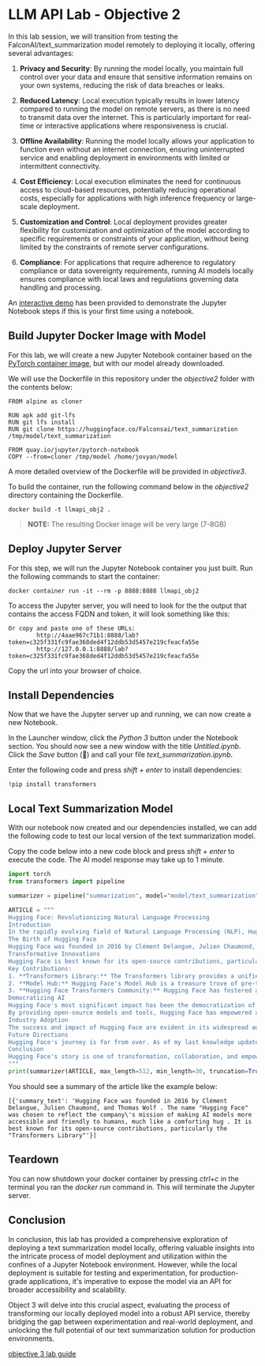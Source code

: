 # LLM API Lab - Objective 2

In this lab session, we will transition from testing the FalconAI/text_summarization model remotely to deploying it locally, offering several advantages:

1. **Privacy and Security**: By running the model locally, you maintain full control over your data and ensure that sensitive information remains on your own systems, reducing the risk of data breaches or leaks.

2. **Reduced Latency**: Local execution typically results in lower latency compared to running the model on remote servers, as there is no need to transmit data over the internet. This is particularly important for real-time or interactive applications where responsiveness is crucial.

3. **Offline Availability**: Running the model locally allows your application to function even without an internet connection, ensuring uninterrupted service and enabling deployment in environments with limited or intermittent connectivity.

4. **Cost Efficiency**: Local execution eliminates the need for continuous access to cloud-based resources, potentially reducing operational costs, especially for applications with high inference frequency or large-scale deployment.

5. **Customization and Control**: Local deployment provides greater flexibility for customization and optimization of the model according to specific requirements or constraints of your application, without being limited by the constraints of remote server configurations.

6. **Compliance**: For applications that require adherence to regulatory compliance or data sovereignty requirements, running AI models locally ensures compliance with local laws and regulations governing data handling and processing.

An [interactive demo](https://app.revel.vivun.com/demos/dda72454-437d-41fa-a59a-3c5fb08d612c/paths/29d5532c-d50c-4f56-9f9e-07bc6b1c0fcc) has been provided to demonstrate the Jupyter Notebook steps if this is your first time using a notebook.

## Build Jupyter Docker Image with Model

For this lab, we will create a new Jupyter Notebook container based on the [PyTorch container image](https://quay.io/repository/jupyter/pytorch-notebook), but with our model already downloaded.

We will use the Dockerfile in this repository under the _objective2_ folder with the contents below:

```docker
FROM alpine as cloner

RUN apk add git-lfs
RUN git lfs install
RUN git clone https://huggingface.co/Falconsai/text_summarization /tmp/model/text_summarization

FROM quay.io/jupyter/pytorch-notebook
COPY --from=cloner /tmp/model /home/jovyan/model
```

A more detailed overview of the Dockerfile will be provided in _objective3_.

To build the container, run the following command below in the _objective2_ directory containing the Dockerfile.

```shell
docker build -t llmapi_obj2 .
```

> **NOTE:** The resulting Docker image will be very large (7-8GB)

## Deploy Jupyter Server

For this step, we will run the Jupyter Notebook container you just built.  Run the following commands to start the container:

```shell
docker container run -it --rm -p 8888:8888 llmapi_obj2
```

To access the Jupyter server, you will need to look for the the output that contains the access FQDN and token, it will look something like this:

```shell
Or copy and paste one of these URLs:
        http://4aae967c71b1:8888/lab?token=c325f331fc9fae368ded4f12ddb53d5457e219cfeacfa55e
        http://127.0.0.1:8888/lab?token=c325f331fc9fae368ded4f12ddb53d5457e219cfeacfa55e
```

Copy the url into your browser of choice.

## Install Dependencies

Now that we have the Jupyter server up and running, we can now create a new Notebook.

In the Launcher window, click the _Python 3_ button under the Notebook section.  You should now see a new window with the title _Untitled.ipynb_.  Click the _Save_ button (&#x1F4BE;) and call your file _text_summarization.ipynb_.

Enter the following code and press _shift + enter_ to install dependencies:

```shell
!pip install transformers
```

## Local Text Summarization Model

With our notebook now created and our dependencies installed, we can add the following code to test our local version of the text summarization model.

Copy the code below into a new code block and press _shift + enter_ to execute the code. The AI model response may take up to 1 minute.

```python
import torch
from transformers import pipeline

summarizer = pipeline("summarization", model="model/text_summarization")

ARTICLE = """ 
Hugging Face: Revolutionizing Natural Language Processing
Introduction
In the rapidly evolving field of Natural Language Processing (NLP), Hugging Face has emerged as a prominent and innovative force. This article will explore the story and significance of Hugging Face, a company that has made remarkable contributions to NLP and AI as a whole. From its inception to its role in democratizing AI, Hugging Face has left an indelible mark on the industry.
The Birth of Hugging Face
Hugging Face was founded in 2016 by Clément Delangue, Julien Chaumond, and Thomas Wolf. The name "Hugging Face" was chosen to reflect the company's mission of making AI models more accessible and friendly to humans, much like a comforting hug. Initially, they began as a chatbot company but later shifted their focus to NLP, driven by their belief in the transformative potential of this technology.
Transformative Innovations
Hugging Face is best known for its open-source contributions, particularly the "Transformers" library. This library has become the de facto standard for NLP and enables researchers, developers, and organizations to easily access and utilize state-of-the-art pre-trained language models, such as BERT, GPT-3, and more. These models have countless applications, from chatbots and virtual assistants to language translation and sentiment analysis.
Key Contributions:
1. **Transformers Library:** The Transformers library provides a unified interface for more than 50 pre-trained models, simplifying the development of NLP applications. It allows users to fine-tune these models for specific tasks, making it accessible to a wider audience.
2. **Model Hub:** Hugging Face's Model Hub is a treasure trove of pre-trained models, making it simple for anyone to access, experiment with, and fine-tune models. Researchers and developers around the world can collaborate and share their models through this platform.
3. **Hugging Face Transformers Community:** Hugging Face has fostered a vibrant online community where developers, researchers, and AI enthusiasts can share their knowledge, code, and insights. This collaborative spirit has accelerated the growth of NLP.
Democratizing AI
Hugging Face's most significant impact has been the democratization of AI and NLP. Their commitment to open-source development has made powerful AI models accessible to individuals, startups, and established organizations. This approach contrasts with the traditional proprietary AI model market, which often limits access to those with substantial resources.
By providing open-source models and tools, Hugging Face has empowered a diverse array of users to innovate and create their own NLP applications. This shift has fostered inclusivity, allowing a broader range of voices to contribute to AI research and development.
Industry Adoption
The success and impact of Hugging Face are evident in its widespread adoption. Numerous companies and institutions, from startups to tech giants, leverage Hugging Face's technology for their AI applications. This includes industries as varied as healthcare, finance, and entertainment, showcasing the versatility of NLP and Hugging Face's contributions.
Future Directions
Hugging Face's journey is far from over. As of my last knowledge update in September 2021, the company was actively pursuing research into ethical AI, bias reduction in models, and more. Given their track record of innovation and commitment to the AI community, it is likely that they will continue to lead in ethical AI development and promote responsible use of NLP technologies.
Conclusion
Hugging Face's story is one of transformation, collaboration, and empowerment. Their open-source contributions have reshaped the NLP landscape and democratized access to AI. As they continue to push the boundaries of AI research, we can expect Hugging Face to remain at the forefront of innovation, contributing to a more inclusive and ethical AI future. Their journey reminds us that the power of open-source collaboration can lead to groundbreaking advancements in technology and bring AI within the reach of many.
"""
print(summarizer(ARTICLE, max_length=512, min_length=30, truncation=True, do_sample=False))
```

You should see a summary of the article like the example below:

```shell
[{'summary_text': 'Hugging Face was founded in 2016 by Clément Delangue, Julien Chaumond, and Thomas Wolf . The name "Hugging Face" was chosen to reflect the company\'s mission of making AI models more accessible and friendly to humans, much like a comforting hug . It is best known for its open-source contributions, particularly the "Transformers Library"'}]
```

## Teardown

You can now shutdown your docker container by pressing _ctrl+c_ in the terminal you ran the _docker run_ command in.  This will terminate the Jupyter server.

## Conclusion

In conclusion, this lab has provided a comprehensive exploration of deploying a text summarization model locally, offering valuable insights into the intricate process of model deployment and utilization within the confines of a Jupyter Notebook environment. However, while the local deployment is suitable for testing and experimentation, for production-grade applications, it's imperative to expose the model via an API for broader accessibility and scalability.

Object 3 will delve into this crucial aspect, evaluating the process of transforming our locally deployed model into a robust API service, thereby bridging the gap between experimentation and real-world deployment, and unlocking the full potential of our text summarization solution for production environments.

[objective 3 lab guide](../objective3/README.md)
